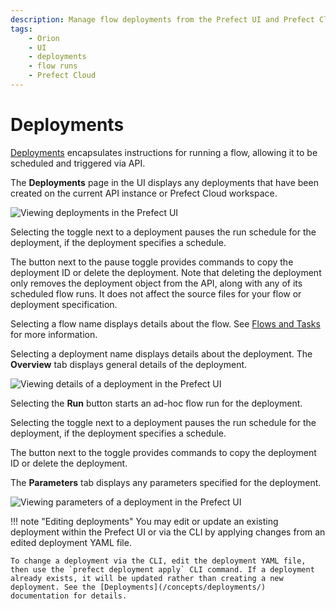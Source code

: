 ```yaml
---
description: Manage flow deployments from the Prefect UI and Prefect Cloud.
tags:
    - Orion
    - UI
    - deployments
    - flow runs
    - Prefect Cloud
---
```


# Deployments

[Deployments](/concepts/deployments/) encapsulates instructions for running a flow, allowing it to be scheduled and triggered via API. 

The **Deployments** page in the UI displays any deployments that have been created on the current API instance or Prefect Cloud workspace.

![Viewing deployments in the Prefect UI](/img/ui/orion-deployments.png)

Selecting the toggle next to a deployment pauses the run schedule for the deployment, if the deployment specifies a schedule. 

The button next to the pause toggle provides commands to copy the deployment ID or delete the deployment. Note that deleting the deployment only removes the deployment object from the API, along with any of its scheduled flow runs. It does not affect the source files for your flow or deployment specification.

Selecting a flow name displays details about the flow. See [Flows and Tasks](/ui/flows-and-tasks/) for more information.

Selecting a deployment name displays details about the deployment. The **Overview** tab displays general details of the deployment.

![Viewing details of a deployment in the Prefect UI](/img/ui/orion-deployment-details.png)

Selecting the **Run** button starts an ad-hoc flow run for the deployment.

Selecting the toggle next to a deployment pauses the run schedule for the deployment, if the deployment specifies a schedule. 

The button next to the toggle provides commands to copy the deployment ID or delete the deployment.

The **Parameters** tab displays any parameters specified for the deployment.

![Viewing parameters of a deployment in the Prefect UI](/img/ui/orion-deployment-params.png)

!!! note "Editing deployments"
    You may edit or update an existing deployment within the Prefect UI or via the CLI by applying changes from an edited deployment YAML file. 
    
    To change a deployment via the CLI, edit the deployment YAML file, then use the `prefect deployment apply` CLI command. If a deployment already exists, it will be updated rather than creating a new deployment. See the [Deployments](/concepts/deployments/) documentation for details.